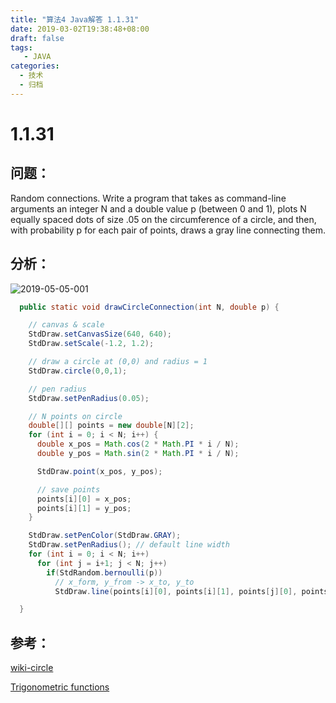 ```yaml
---
title: "算法4 Java解答 1.1.31"
date: 2019-03-02T19:38:48+08:00
draft: false
tags:
   - JAVA
categories:
  - 技术
  - 归档
---
```



# 1.1.31

## 问题：

Random connections. Write a program that takes as command-line arguments an integer N and a double value p (between 0 and 1), plots N equally spaced dots of size .05 on the circumference of a circle, and then, with probability p for each pair of points, draws a gray line connecting them.

## 分析：

![2019-05-05-001](https://gitee.com/gdhu/prvpic/raw/master/2019-05-05-001.jpg)

```java
  public static void drawCircleConnection(int N, double p) {

    // canvas & scale
    StdDraw.setCanvasSize(640, 640);
    StdDraw.setScale(-1.2, 1.2);

    // draw a circle at (0,0) and radius = 1
    StdDraw.circle(0,0,1);

    // pen radius
    StdDraw.setPenRadius(0.05);

    // N points on circle
    double[][] points = new double[N][2];
    for (int i = 0; i < N; i++) {
      double x_pos = Math.cos(2 * Math.PI * i / N);
      double y_pos = Math.sin(2 * Math.PI * i / N);

      StdDraw.point(x_pos, y_pos);

      // save points
      points[i][0] = x_pos;
      points[i][1] = y_pos;
    }

    StdDraw.setPenColor(StdDraw.GRAY);
    StdDraw.setPenRadius(); // default line width
    for (int i = 0; i < N; i++)
      for (int j = i+1; j < N; j++)
        if(StdRandom.bernoulli(p))
          // x_form, y_from -> x_to, y_to
          StdDraw.line(points[i][0], points[i][1], points[j][0], points[j][1]);

  }
```

## 参考：

[wiki-circle](https://en.wikipedia.org/wiki/Circle#Equations)

[Trigonometric functions](https://en.wikipedia.org/wiki/Trigonometric_functions)
